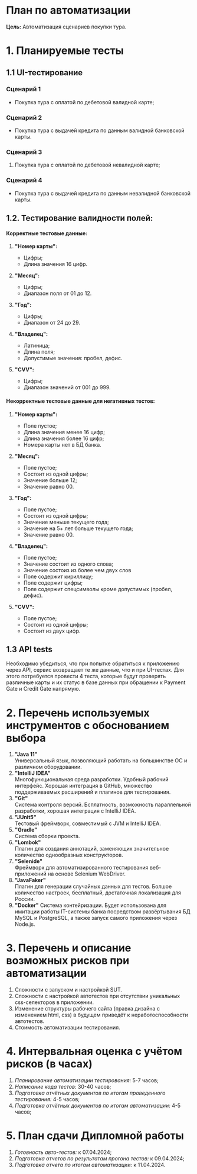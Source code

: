 # План по автоматизации
**Цель:** Автоматизация сценариев покупки тура.

# 1. Планируемые тесты
## 1.1 UI-тестирование
### Сценарий 1
* Покупка тура с оплатой по дебетовой валидной карте; 
### Сценарий 2
* Покупка тура с выдачей кредита по данным валидной банковской карты.
### Сценарий 3
1. Покупка тура с оплатой по дебетовой невалидной карте;
### Сценарий 4
* Покупка тура с выдачей кредита по данным невалидной банковской карты.

## 1.2. Тестирование валидности полей:
#### Корректные тестовые данные:
1. **"Номер карты":**
    * Цифры;
    * Длина значения 16 цифр.

1. **"Месяц":**
    * Цифры;
    * Диапазон поля от 01 до 12.
    
1. **"Год":**
    * Цифры;
    * Диапазон от 24 до 29.
    
1. **"Владелец":**
    * Латиница;
    * Длина поля;
    * Допустимые значения: пробел, дефис.
    
1. **"CVV":**
    * Цифры;
    * Диапазон значений от 001 до 999.
   
#### Некорректные тестовые данные для негативных тестов:
1. **"Номер карты":**
    * Поле пустое;
    * Длина значения менее 16 цифр;
    * Длина значения более 16 цифр;
    * Номера карты нет в БД банка.

1. **"Месяц":**
    * Поле пустое;
    * Состоит из одной цифры;
    * Значение больше 12;
    * Значение равно 00.
    
1. **"Год":**
    * Поле пустое;
    * Состоит из одной цифры;
    * Значение меньше текущего года;
    * Значение на 5+ лет больше текущего года;
    * Значение равно 00.
    
1. **"Владелец":**
    * Поле пустое;
    * Значение состоит из одного слова;
    * Значение состоиз из более чем двух слов
    * Поле содержит кириллицу;
    * Поле содержит цифры;
    * Поле содержит спецсимволы кроме допустимых (пробел, дефис).
    
1. **"CVV":**
    * Поле пустое;
    * Состоит из одной цифры;
    * Состоит из двух цифр.
  
  ## 1.3 API tests
  Необходимо убедиться, что при попытке обратиться к приложению через API, сервис возвращает те же данные, что и при UI-тестах. Для этого потребуется провести 4 теста, которые будут проверять различные карты и их статус в базе данных при обращении к Payment Gate и Credit Gate напрямую.

# 2. Перечень используемых инструментов с обоснованием выбора
1. **"Java 11"**  
Универсальный язык, позволяющий работать на большинстве ОС и различном оборудовании.
1. **"IntelliJ IDEA"**  
Многофункциональная среда разработки. Удобный рабочий интерфейс. Хорошая интеграция в GitHub, множество поддерживаемых расширений и плагинов для тестирования.
1. **"Git"**  
Система контроля версий. Бсплатность, возможность параллельной разработки, хорошая интеграция с IntelliJ IDEA.
1. **"JUnit5"**  
Тестовый фреймворк, совместимый с JVM и IntelliJ IDEA.
1. **"Gradle"**  
Система сборки проекта.
1. **"Lombok"**  
Плагин для создания аннотаций, заменяющих значительное количество однообразных конструкторов.
1. **"Selenide"**  
Фреймворк для автоматизированного тестирования веб-приложений на основе Selenium WebDriver.
1. **"JavaFaker"**  
Плагин для генерации случайных данных для тестов. Болшое количество настроек, бесплатный, достаточная локализация для России.
1. **"Docker"**
Система контейризации. Будет использована для имитации работы IT-системы банка посредством развёртывания БД MySQL и PostgreSQL, а также запуск самого приложения через Node.js.
# 3. Перечень и описание возможных рисков при автоматизации
1. Сложности с запуском и настройкой SUT.
1. Сложности с настройкой автотестов при отсутствии уникальных css-селекторов в приложении.
1. Изменение структуры рабочего сайта (правка дизайна с изменением html, css) в будущем приведёт к неработоспособности автотестов.
1. Cтоимость автоматизации тестирования.
# 4. Интервальная оценка с учётом рисков (в часах)
1. *Планирование автоматизации тестирования:* 5-7 часов;
1. *Написание кода тестов:* 30-40 часов; 
1. *Подготовка отчётных документов по итогам проведенного тестирования:* 4-5 часов;
1. *Подготовка отчётных документов по итогам автоматизации:* 4-5 часов;
# 5. План сдачи Дипломной работы
1. *Готовность авто-тестов:* к 07.04.2024;
1. *Подготовка отчетов по результатам прогона тестов:* к 09.04.2024;
1. *Подготовка отчета по итогам автоматизации:* к 11.04.2024.